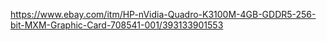 https://www.ebay.com/itm/HP-nVidia-Quadro-K3100M-4GB-GDDR5-256-bit-MXM-Graphic-Card-708541-001/393133901553
